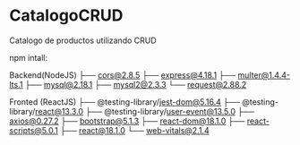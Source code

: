 # CatalogoCRUD

Catalogo de productos utilizando CRUD

npm intall:

Backend(NodeJS)
├── cors@2.8.5
├── express@4.18.1
├── multer@1.4.4-lts.1
├── mysql@2.18.1
├── mysql2@2.3.3
└── request@2.88.2

Fronted (ReactJS)
├── @testing-library/jest-dom@5.16.4
├── @testing-library/react@13.3.0
├── @testing-library/user-event@13.5.0
├── axios@0.27.2
├── bootstrap@5.1.3
├── react-dom@18.1.0
├── react-scripts@5.0.1
├── react@18.1.0
└── web-vitals@2.1.4
